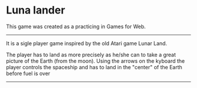# Luna lander


This game was created as a practicing in Games for Web.

-----------------------------------------------------------------------------------------------------

It is a sigle player game inspired by the old Atari game Lunar Land.

The player has to land as more precisely as he/she can to take a great picture of the Earth (from the moon). Using the arrows on the kyboard the player controls the spaceship and has to land in the "center" of the Earth before fuel is over

-----------------------------------------------------------------------------------------------------

